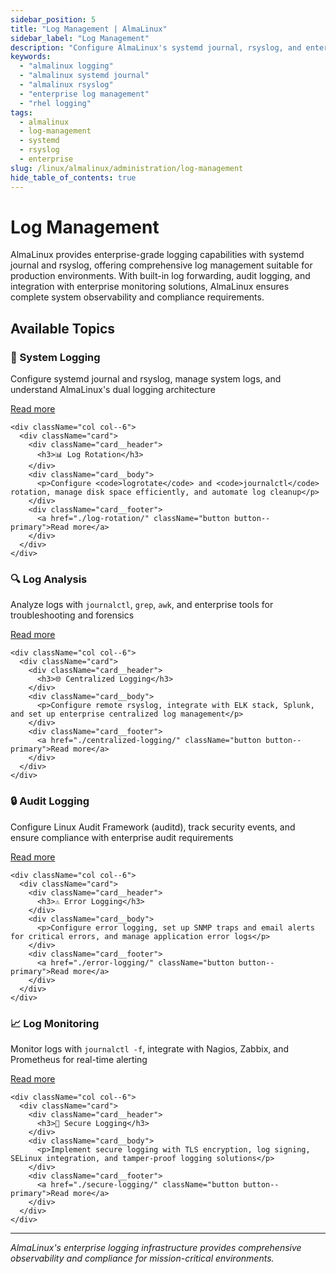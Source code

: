 ```yaml
---
sidebar_position: 5
title: "Log Management | AlmaLinux"
sidebar_label: "Log Management"
description: "Configure AlmaLinux's systemd journal, rsyslog, and enterprise logging solutions for comprehensive log management and compliance."
keywords:
  - "almalinux logging"
  - "almalinux systemd journal"
  - "almalinux rsyslog"
  - "enterprise log management"
  - "rhel logging"
tags:
  - almalinux
  - log-management
  - systemd
  - rsyslog
  - enterprise
slug: /linux/almalinux/administration/log-management
hide_table_of_contents: true
---
```


# Log Management

AlmaLinux provides enterprise-grade logging capabilities with systemd journal and rsyslog, offering comprehensive log management suitable for production environments. With built-in log forwarding, audit logging, and integration with enterprise monitoring solutions, AlmaLinux ensures complete system observability and compliance requirements.

## Available Topics

<div className="container">
  <div className="row">
    <div className="col col--6">
      <div className="card">
        <div className="card__header">
          <h3>📝 System Logging</h3>
        </div>
        <div className="card__body">
          <p>Configure systemd journal and rsyslog, manage system logs, and understand AlmaLinux's dual logging architecture</p>
        </div>
        <div className="card__footer">
          <a href="./system-logging/" className="button button--primary">Read more</a>
        </div>
      </div>
    </div>
    
    <div className="col col--6">
      <div className="card">
        <div className="card__header">
          <h3>📊 Log Rotation</h3>
        </div>
        <div className="card__body">
          <p>Configure <code>logrotate</code> and <code>journalctl</code> rotation, manage disk space efficiently, and automate log cleanup</p>
        </div>
        <div className="card__footer">
          <a href="./log-rotation/" className="button button--primary">Read more</a>
        </div>
      </div>
    </div>
  </div>

  <div className="row">
    <div className="col col--6">
      <div className="card">
        <div className="card__header">
          <h3>🔍 Log Analysis</h3>
        </div>
        <div className="card__body">
          <p>Analyze logs with <code>journalctl</code>, <code>grep</code>, <code>awk</code>, and enterprise tools for troubleshooting and forensics</p>
        </div>
        <div className="card__footer">
          <a href="./log-analysis/" className="button button--primary">Read more</a>
        </div>
      </div>
    </div>
    
    <div className="col col--6">
      <div className="card">
        <div className="card__header">
          <h3>🌐 Centralized Logging</h3>
        </div>
        <div className="card__body">
          <p>Configure remote rsyslog, integrate with ELK stack, Splunk, and set up enterprise centralized log management</p>
        </div>
        <div className="card__footer">
          <a href="./centralized-logging/" className="button button--primary">Read more</a>
        </div>
      </div>
    </div>
  </div>

  <div className="row">
    <div className="col col--6">
      <div className="card">
        <div className="card__header">
          <h3>🔒 Audit Logging</h3>
        </div>
        <div className="card__body">
          <p>Configure Linux Audit Framework (auditd), track security events, and ensure compliance with enterprise audit requirements</p>
        </div>
        <div className="card__footer">
          <a href="./audit-logging/" className="button button--primary">Read more</a>
        </div>
      </div>
    </div>
    
    <div className="col col--6">
      <div className="card">
        <div className="card__header">
          <h3>⚠️ Error Logging</h3>
        </div>
        <div className="card__body">
          <p>Configure error logging, set up SNMP traps and email alerts for critical errors, and manage application error logs</p>
        </div>
        <div className="card__footer">
          <a href="./error-logging/" className="button button--primary">Read more</a>
        </div>
      </div>
    </div>
  </div>

  <div className="row">
    <div className="col col--6">
      <div className="card">
        <div className="card__header">
          <h3>📈 Log Monitoring</h3>
        </div>
        <div className="card__body">
          <p>Monitor logs with <code>journalctl -f</code>, integrate with Nagios, Zabbix, and Prometheus for real-time alerting</p>
        </div>
        <div className="card__footer">
          <a href="./log-monitoring/" className="button button--primary">Read more</a>
        </div>
      </div>
    </div>
    
    <div className="col col--6">
      <div className="card">
        <div className="card__header">
          <h3>🔐 Secure Logging</h3>
        </div>
        <div className="card__body">
          <p>Implement secure logging with TLS encryption, log signing, SELinux integration, and tamper-proof logging solutions</p>
        </div>
        <div className="card__footer">
          <a href="./secure-logging/" className="button button--primary">Read more</a>
        </div>
      </div>
    </div>
  </div>
</div>

---

*AlmaLinux's enterprise logging infrastructure provides comprehensive observability and compliance for mission-critical environments.*